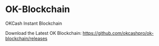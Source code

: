 # OK-Blockchain
OKCash Instant Blockchain

Download the Latest OK Blockchain: https://github.com/okcashpro/ok-blockchain/releases
